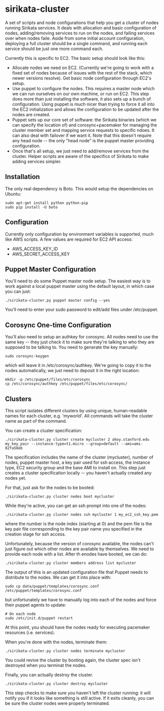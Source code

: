 sirikata-cluster
================

A set of scripts and node configurations that help you get a cluster
of nodes running Sirikata services. It deals with allocation and basic
configuration of nodes, adding/removing services to run on the nodes,
and failing services over when nodes faile. Aside from some initial
account configuration, deploying a full cluster should be a single
command, and running each service should be just one more command
each.

Currently this is specific to EC2. The basic setup should look like
this:

* Allocate nodes we need on EC2. (Currently we're going to work with a
  fixed set of nodes because of issues with the rest of the stack,
  which newer versions resolve). Get basic node configuration through
  EC2's setup.
* Use puppet to configure the nodes. This requires a master node which
  we can run ourselves on our own machine, or run on EC2. This step
  does more than just installing the software, it also sets up a bunch
  of configuration. Using puppet is much nicer than trying to force it
  all into the EC2 initialization and allows the configuration to be
  updated after the nodes are created.
* Puppet sets up our core set of software: the Sirikata binaries
  (which we can specify the location of) and corosync+pacemaker for
  managing the cluster member set and mapping service requests to
  specific ndoes. It can also deal with failover if we want it. Note
  that this doesn't require any head node -- the only "head node" is
  the puppet master providing configuration.
* Once that's all setup, we just need to add/remove services from the
  cluster. Helper scripts are aware of the specifics of Sirikata to
  make adding services simpler.


Installation
------------

The only real dependency is Boto. This would setup the dependencies on
Ubuntu:

    sudo apt-get install python python-pip
    sudo pip install -U boto


Configuration
-------------

Currently only configuration by environment variables is supported,
much like AWS scripts. A few values are required for EC2 API access:

* AWS_ACCESS_KEY_ID
* AWS_SECRET_ACCESS_KEY


Puppet Master Configuration
---------------------------

You'll need to do some Puppet master node setup. The easiest way is to
work against a local puppet master using the default layout, in which
case you can just:

    ./sirikata-cluster.py puppet master config --yes

You'll need to enter your sudo password to edit/add files under
/etc/puppet.

Corosync One-time Configuration
-------------------------------

You'll also need to setup an authkey for corosync. All nodes need to
use the same key -- they just check it to make sure they're talking to
who they are supposed to be talking to. You need to generate the key
manually:

    sudo corosync-keygen

which will leave it in /etc/corosync/authkey. We're going to copy it
to the nodes automatically, we just need to deposit it in the right
location:

    mkdir -p /etc/puppet/files/etc/corosync
    cp /etc/corosync/authkey /etc/puppet/files/etc/corosync/



Clusters
--------

This script isolates different clusters by using unique,
human-readable names for each cluster, e.g. 'myworld'. All commands
will take the cluster name as part of the command.

You can create a cluster specification:

    ./sirikata-cluster.py cluster create mycluster 2 ahoy.stanford.edu my_key_pair --instance-type=t1.micro --group=default --ami=ami-82fa58eb

The specification includes the name of the cluster (mycluster), number
of nodes, puppet master host, a key pair used for ssh access, the
instance type, EC2 security group and the base AMI to install on. This
step just creates a cluster specification locally -- you haven't
actually created any nodes yet.

For that, just ask for the nodes to be booted:

    ./sirikata-cluster.py cluster nodes boot mycluster

While they're active, you can get an ssh prompt into one of the nodes:

    ./sirikata-cluster.py cluster nodes ssh mycluster 1 my_ec2_ssh_key.pem

where the number is the node index (starting at 0) and the pem file is
the key pair file corresponding to the key pair name you specified in
the creation stage for ssh access.


Unfortunately, because the version of corosync available, the nodes
can't just figure out which other nodes are available by
themselves. We need to provide each node with a list. After th enodes
have booted, we can do:

    ./sirikata-cluster.py cluster members address list mycluster

The output of this is an updated configuration file that Puppet needs
to distribute to the nodes. We can get it into place with:

    sudo cp data/puppet/templates/corosync.conf /etc/puppet/templates/corosync.conf

but unfortunately we have to manually log into each of the nodes and
force their puppet agents to update:

    # On each node
    sudo /etc/init.d/puppet restart

At this point, you should have the nodes ready for executing pacemaker
resources (i.e. services).

When you're done with the nodes, terminate them:

    ./sirikata-cluster.py cluster nodes terminate mycluster

You could revive the cluster by booting again, the cluster spec isn't
destroyed when you terminat the nodes.

Finally, you can actually destroy the cluster.

    ./sirikata-cluster.py cluster destroy mycluster

This step checks to make sure you haven't left the cluster running: it
will notify you if it looks like something is still active. If it
exits cleanly, you can be sure the cluster nodes were properly
terminated.

